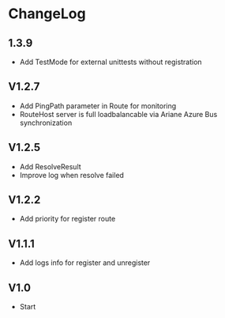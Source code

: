# ChangeLog

## 1.3.9
- Add TestMode for external unittests without registration

## V1.2.7
- Add PingPath parameter in Route for monitoring
- RouteHost server is full loadbalancable via Ariane Azure Bus synchronization

## V1.2.5
- Add ResolveResult 
- Improve log when resolve failed

## V1.2.2
- Add priority for register route

## V1.1.1
- Add logs info for register and unregister

## V1.0
- Start